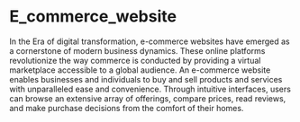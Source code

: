 # E_commerce_website
In the Era of digital transformation, e-commerce websites have emerged as a 
cornerstone of modern business dynamics. These online platforms revolutionize the 
way commerce is conducted by providing a virtual marketplace accessible to a global 
audience. An e-commerce website enables businesses and individuals to buy and sell 
products and services with unparalleled ease and convenience. Through intuitive 
interfaces, users can browse an extensive array of offerings, compare prices, read 
reviews, and make purchase decisions from the comfort of their homes.
